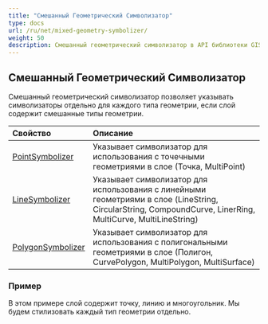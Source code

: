 ```yaml
---
title: "Смешанный Геометрический Символизатор"
type: docs
url: /ru/net/mixed-geometry-symbolizer/
weight: 50
description: Смешанный геометрический символизатор в API библиотеки GIS C# позволяет указывать символизаторы отдельно для каждого типа геометрии, если слой содержит смешанные типы геометрии.
---
```


## **Смешанный Геометрический Символизатор**
Смешанный геометрический символизатор позволяет указывать символизаторы отдельно для каждого типа геометрии, если слой содержит смешанные типы геометрии.


|**Свойство**|**Описание**|
| :- | :- |
|[PointSymbolizer](https://reference.aspose.com/gis/net/aspose.gis.rendering.symbolizers/mixedgeometrysymbolizer/properties/pointsymbolizer)|Указывает символизатор для использования с точечными геометриями в слое (Точка, MultiPoint)|
|[LineSymbolizer](https://reference.aspose.com/gis/net/aspose.gis.rendering.symbolizers/mixedgeometrysymbolizer/properties/linesymbolizer)|Указывает символизатор для использования с линейными геометриями в слое (LineString, CircularString, CompoundCurve, LinerRing, MultiCurve, MultiLineString)|
|[PolygonSymbolizer](https://reference.aspose.com/gis/net/aspose.gis.rendering.symbolizers/mixedgeometrysymbolizer/properties/polygonsymbolizer)|Указывает символизатор для использования с полигональными геометриями в слое (Полигон, CurvePolygon, MultiPolygon, MultiSurface)|
### **Пример**
В этом примере слой содержит точку, линию и многоугольник. Мы будем стилизовать каждый тип геометрии отдельно.
